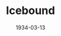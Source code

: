 ---
title: Icebound
date: 1934-03-13
opening_date: 1934-03-13
closing_date:
layout: productions
playbill:
Theatre: Theatre Jacksonville
cast:
- Billy Dishinger: Billy Dishinger
- Clark Overton: Clark Overton
- Clifford Lowe: Cliffard Lowe
- Jane Crosby: Edith Pullen
- Nettie: Edna Holley
- Sadie Fellows: Elizabeth McKinnon
- Emma: Faith Hendren
- Orin: James Marron
- Doctor Curtis: John Elton
- Henry Jordan: Joseph Marron
- Judge Bradford: Kenneth Hunter
- Ben Jordan: Leon Corbin
- Hannah Mullett: Mary Elton
- Jim Jay: Montague Rosenberg
- Ella Jordan: Pearl DeMent
crew:
- Stage Manager: Arthur Bunch
- Director: Winston Fowler
understudies:
orchestra:
---